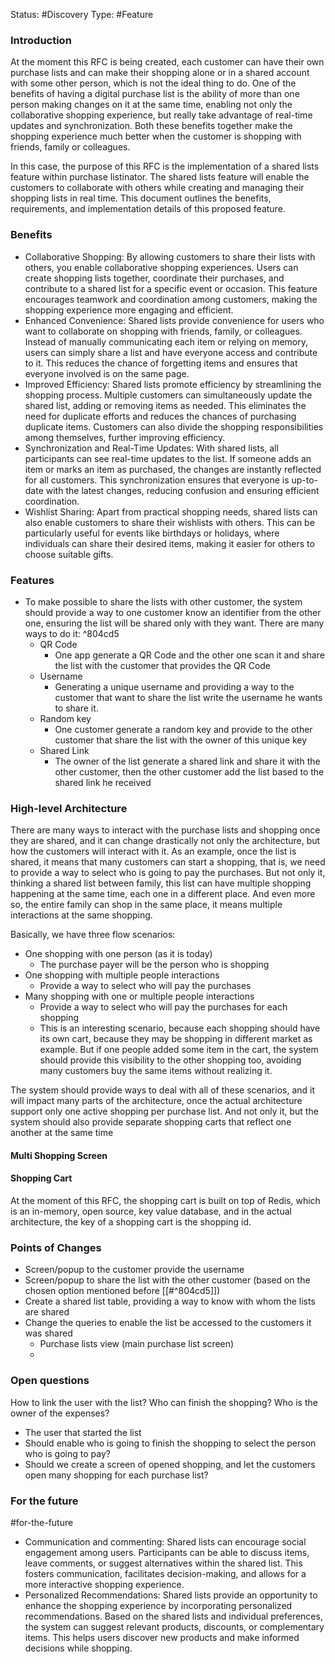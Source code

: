Status: #Discovery 
Type: #Feature 


### Introduction

At the moment this RFC is being created, each customer can have their own purchase lists and can make their shopping alone or in a shared account with some other person, which is not the ideal thing to do. One of the benefits of having a digital purchase list is the ability of more than one person making changes on it at the same time, enabling not only the collaborative shopping experience, but really take advantage of real-time updates and synchronization. Both these benefits together make the shopping experience much better when the customer is shopping with friends, family or colleagues.

In this case, the purpose of this RFC is the implementation of a shared lists feature within purchase listinator. The shared lists feature will enable the customers to collaborate with others while creating and managing their shopping lists in real time. This document outlines the benefits, requirements, and implementation details of this proposed feature.

### Benefits

- Collaborative Shopping: By allowing customers to share their lists with others, you enable collaborative shopping experiences. Users can create shopping lists together, coordinate their purchases, and contribute to a shared list for a specific event or occasion. This feature encourages teamwork and coordination among customers, making the shopping experience more engaging and efficient.
- Enhanced Convenience: Shared lists provide convenience for users who want to collaborate on shopping with friends, family, or colleagues. Instead of manually communicating each item or relying on memory, users can simply share a list and have everyone access and contribute to it. This reduces the chance of forgetting items and ensures that everyone involved is on the same page.
- Improved Efficiency: Shared lists promote efficiency by streamlining the shopping process. Multiple customers can simultaneously update the shared list, adding or removing items as needed. This eliminates the need for duplicate efforts and reduces the chances of purchasing duplicate items. Customers can also divide the shopping responsibilities among themselves, further improving efficiency.
- Synchronization and Real-Time Updates: With shared lists, all participants can see real-time updates to the list. If someone adds an item or marks an item as purchased, the changes are instantly reflected for all customers. This synchronization ensures that everyone is up-to-date with the latest changes, reducing confusion and ensuring efficient coordination.
- Wishlist Sharing: Apart from practical shopping needs, shared lists can also enable customers to share their wishlists with others. This can be particularly useful for events like birthdays or holidays, where individuals can share their desired items, making it easier for others to choose suitable gifts.

### Features
- To make possible to share the lists with other customer, the system should provide a way to one customer know an identifier from the other one, ensuring the list will be shared only with they want. There are many ways to do it: ^804cd5
	- QR Code
		- One app generate a QR Code and the other one scan it and share the list with the customer that provides the QR Code
	- Username 
		- Generating a unique username and providing a way to the customer that want to share the list write the username he wants to share it.
	- Random key
		- One customer generate a random key and provide to the other customer that share the list with the owner of this unique key
	- Shared Link
		- The owner of the list generate a shared link and share it with the other customer, then the other customer add the list based to the shared link he received

### High-level Architecture
There are many ways to interact with the purchase lists and shopping once they are shared, and it can change drastically not only the architecture, but how the customers will interact with it. As an example, once the list is shared, it means that many customers can start a shopping, that is, we need to provide a way to select who is going to pay the purchases. But not only it, thinking a shared list between family, this list can have multiple shopping happening at the same time, each one in a different place. And even more so, the entire family can shop in the same place, it means multiple interactions at the same shopping.

Basically, we have three flow scenarios:
- One shopping with one person (as it is today)
	- The purchase payer will be the person who is shopping
- One shopping with multiple people interactions 
	- Provide a way to select who will pay the purchases
- Many shopping with one or multiple people interactions
	- Provide a way to select who will pay the purchases for each shopping
	- This is an interesting scenario, because each shopping should have its own cart, because they may be shopping in different market as example. But if one people added some item in the cart, the system should provide this visibility to the other shopping too, avoiding many customers buy the same items without realizing it.

The system should provide ways to deal with all of these scenarios, and it will impact many parts of the architecture, once the actual architecture support only one active shopping per purchase list. And not only it, but the system should also provide separate shopping carts that reflect one another at the same time

#### Multi Shopping Screen

#### Shopping Cart
At the moment of this RFC, the shopping cart is built on top of Redis, which is an in-memory, open source, key value database, and in the actual architecture, the key of a shopping cart is the shopping id.

### Points of Changes
- Screen/popup to the customer provide the username
- Screen/popup to share the list with the other customer (based on the chosen option mentioned before [[#^804cd5]])
- Create a shared list table, providing a way to know with whom the lists are shared
- Change the queries to enable the list be accessed to the customers it was shared
	- Purchase lists view (main purchase list screen)
	- 
### Open questions
How to link the user with the list?
Who can finish the shopping?
Who is the owner of the expenses? 
- The user that started the list
- Should enable who is going to finish the shopping to select the person who is going to pay?
- Should we create a screen of opened shopping, and let the customers open many shopping for each purchase list?


### For the future 
#for-the-future
- Communication and commenting: Shared lists can encourage social engagement among users. Participants can be able to discuss items, leave comments, or suggest alternatives within the shared list. This fosters communication, facilitates decision-making, and allows for a more interactive shopping experience. 
- Personalized Recommendations: Shared lists provide an opportunity to enhance the shopping experience by incorporating personalized recommendations. Based on the shared lists and individual preferences, the system can suggest relevant products, discounts, or complementary items. This helps users discover new products and make informed decisions while shopping.
